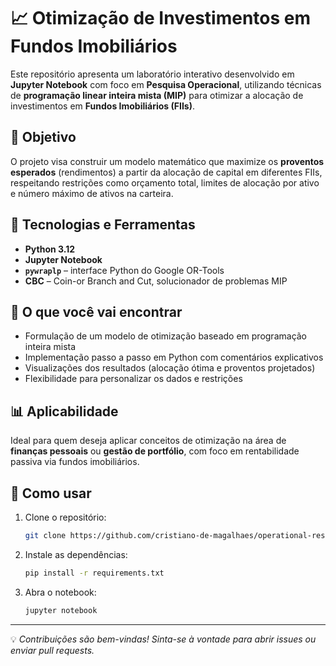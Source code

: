 # 📈 Otimização de Investimentos em Fundos Imobiliários

Este repositório apresenta um laboratório interativo desenvolvido em **Jupyter Notebook** com foco em **Pesquisa Operacional**, utilizando técnicas de **programação linear inteira mista (MIP)** para otimizar a alocação de investimentos em **Fundos Imobiliários (FIIs)**.

## 🎯 Objetivo

O projeto visa construir um modelo matemático que maximize os **proventos esperados** (rendimentos) a partir da alocação de capital em diferentes FIIs, respeitando restrições como orçamento total, limites de alocação por ativo e número máximo de ativos na carteira.

## 🧪 Tecnologias e Ferramentas

- **Python 3.12**
- **Jupyter Notebook**
- **`pywraplp`** – interface Python do Google OR-Tools
- **CBC** – Coin-or Branch and Cut, solucionador de problemas MIP

## 🧠 O que você vai encontrar

- Formulação de um modelo de otimização baseado em programação inteira mista
- Implementação passo a passo em Python com comentários explicativos
- Visualizações dos resultados (alocação ótima e proventos projetados)
- Flexibilidade para personalizar os dados e restrições

## 📊 Aplicabilidade

Ideal para quem deseja aplicar conceitos de otimização na área de **finanças pessoais** ou **gestão de portfólio**, com foco em rentabilidade passiva via fundos imobiliários.

## 🚀 Como usar

1. Clone o repositório:
   ```bash
   git clone https://github.com/cristiano-de-magalhaes/operational-research.git
   ```
2. Instale as dependências:
   ```bash
   pip install -r requirements.txt
   ```
3. Abra o notebook:
   ```bash
   jupyter notebook
   ```
---

💡 *Contribuições são bem-vindas! Sinta-se à vontade para abrir issues ou enviar pull requests.*
